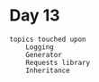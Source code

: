 # Day 13
    topics touched upon
        Logging
        Generator
        Requests library
        Inheritance
        

